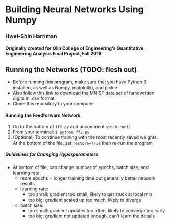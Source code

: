 # Building Neural Networks Using Numpy
### Hwei-Shin Harriman
#### Originally created for Olin College of Engineering's Quantitative Engineering Analysis Final Project, Fall 2018

## Running the Networks (TODO: flesh out)
* Before running this program, make sure that you have Python 3 installed, as well as Numpy, matplotlib, and pickle
* Also follow this link to download the MNIST data set of handwritten digits in .csv format
* Clone this repository to your computer
#### Running the Feedforward Network
1. Go to the bottom of `ff2.py` and uncomment `stoch.run()`
2. From your terminal: `$ python ff2.py`
3. (Optional) To continue training with the most recently saved weights:  
  At the bottom of the file, set `restore=True` then re-run the program
##### Guidelines for Changing Hyperparameters
- At bottom of file, can change number of epochs, batch size, and learning rate:
  - more epochs = longer training time but generally better network results
  - learning rate:
    - too small: gradient too small, likely to get stuck at local min
    - too big: gradient scaled up too much, likely to diverge
  - batch size:
    - too small: gradient updates too often, likely to converge too early
    - too big: gradient not updated enough, can't learn the details
